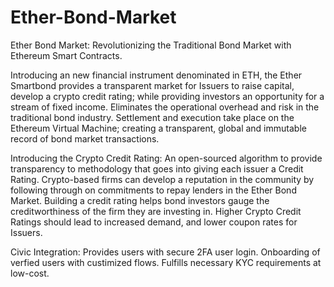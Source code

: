 # Ether-Bond-Market

Ether Bond Market:
Revolutionizing the Traditional Bond Market with Ethereum Smart Contracts. 

Introducing an new financial instrument denominated in ETH, the Ether Smartbond provides a transparent market for Issuers to raise capital, develop a crypto credit rating; while providing investors an opportunity for a stream of fixed income.
Eliminates the operational overhead and risk in the traditional bond industry. Settlement and execution take place on the Ethereum Virtual Machine; creating a transparent, global and immutable record of bond market transactions.

Introducing the Crypto Credit Rating: 
An open-sourced algorithm to provide transparency to methodology that goes into giving each issuer a Credit Rating.
Crypto-based firms can develop a reputation in the community by following through on commitments to repay lenders in the Ether Bond Market.
Building a credit rating helps bond investors gauge the creditworthiness of the firm they are investing in. 
Higher Crypto Credit Ratings should lead to increased demand, and lower coupon rates for Issuers.

Civic Integration:
Provides users with secure 2FA user login.
Onboarding of verfied users with custimized flows.
Fulfills necessary KYC requirements at low-cost.
